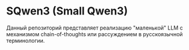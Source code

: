 # SQwen3 (Small Qwen3)

Данный репозиторий представляет реализацию "маленькой" LLM с механизмом chain-of-thoughts или рассуждением в русскоязычной терминологии.
